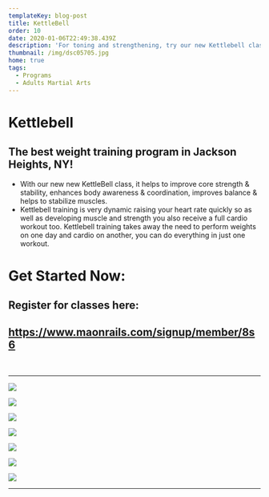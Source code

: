 ```yaml
---
templateKey: blog-post
title: KettleBell
order: 10
date: 2020-01-06T22:49:38.439Z
description: 'For toning and strengthening, try our new Kettlebell class! '
thumbnail: /img/dsc05705.jpg
home: true
tags:
  - Programs
  - Adults Martial Arts
---
```

# Kettlebell

## The best weight training program in Jackson Heights, NY!

* With our new new KettleBell class, it helps to improve core strength & stability, enhances body awareness & coordination, improves balance & helps to stabilize muscles.
* Kettlebell training is very dynamic raising your heart rate quickly so as well as developing muscle and strength you also receive a full cardio workout too. Kettlebell training takes away the need to perform weights on one day and cardio on another, you can do everything in just one workout.

# Get Started Now:

## Register for classes here:

## <https://www.maonrails.com/signup/member/8s6>

<br>

- - -

![](/img/dsc06725.jpg)

![](/img/dsc06758.jpg)

![](/img/dsc06762.jpg)

![](/img/dsc06916.jpg)

![](/img/dsc06809.jpg)

![](/img/dsc06842.jpg)

![](/img/dsc06944.jpg)

- - -

